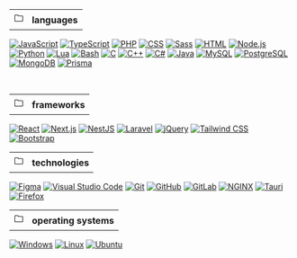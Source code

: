 <table>
  <tr>
    <th>&#128448;</th>
    <th>languages</th>
  </tr>
</table>

[![JavaScript](https://img.shields.io/badge/JavaScript-F7DF1E?style=for-the-badge&logo=javascript&logoColor=000)]()
[![TypeScript](https://img.shields.io/badge/TypeScript-3178C6?style=for-the-badge&logo=typescript&logoColor=FFF)]()
[![PHP](https://img.shields.io/badge/PHP-777BB4?style=for-the-badge&logo=php&logoColor=FFF)]()
[![CSS](https://img.shields.io/badge/CSS-1572B6?style=for-the-badge&logo=css3&logoColor=FFF)]()
[![Sass](https://img.shields.io/badge/Sass-CC6699?style=for-the-badge&logo=sass&logoColor=FFF)]()
[![HTML](https://img.shields.io/badge/HTML-E34F26?style=for-the-badge&logo=html5&logoColor=FFF)]()
[![Node.js](https://img.shields.io/badge/Node.js-339933?style=for-the-badge&logo=nodedotjs&logoColor=FFF)]()
[![Python](https://img.shields.io/badge/Python-3776AB?style=for-the-badge&logo=python&logoColor=FFF)]()
[![Lua](https://img.shields.io/badge/Lua-2C2D72?style=for-the-badge&logo=lua&logoColor=FFF)]()
[![Bash](https://img.shields.io/badge/Bash-4EAA25?style=for-the-badge&logo=gnu-bash&logoColor=FFF)]()
[![C](https://img.shields.io/badge/C-000?style=for-the-badge&logo=c&logoColor=FFF)]()
[![C++](https://img.shields.io/badge/C++-00599C?style=for-the-badge&logo=c%2B%2B&logoColor=FFF)]()
[![C#](https://img.shields.io/badge/C%23-239120?style=for-the-badge&logo=c-sharp&logoColor=FFF)]()
[![Java](https://img.shields.io/badge/Java-ED8B00?style=for-the-badge&logo=openjdk&logoColor=white)]()
[![MySQL](https://img.shields.io/badge/MySQL-4479A1?style=for-the-badge&logo=mysql&logoColor=FFF)]()
[![PostgreSQL](https://img.shields.io/badge/PostgreSQL-336791?style=for-the-badge&logo=postgresql&logoColor=FFF)]()
[![MongoDB](https://img.shields.io/badge/MongoDB-47A248?style=for-the-badge&logo=mongodb&logoColor=FFF)]()
[![Prisma](https://img.shields.io/badge/Prisma-00C4B4?style=for-the-badge&logo=prisma&logoColor=FFF)]()

</br>

<table>
  <tr>
    <th>&#128448;</th>
    <th>frameworks</th>
  </tr>
</table>

[![React](https://img.shields.io/badge/React-61DAFB?style=for-the-badge&logo=react&logoColor=000)]()
[![Next.js](https://img.shields.io/badge/Next.js-000?style=for-the-badge&logo=nextdotjs&logoColor=FFF)]()
[![NestJS](https://img.shields.io/badge/NestJS-E0234E?style=for-the-badge&logo=nestjs&logoColor=FFF)]()
[![Laravel](https://img.shields.io/badge/Laravel-FF2D20?style=for-the-badge&logo=laravel&logoColor=FFF)]()
[![jQuery](https://img.shields.io/badge/jQuery-0769AD?style=for-the-badge&logo=jquery&logoColor=FFF)]()
[![Tailwind CSS](https://img.shields.io/badge/Tailwind-38B2AC?style=for-the-badge&logo=tailwind-css&logoColor=FFF)]()
[![Bootstrap](https://img.shields.io/badge/Bootstrap-7952B3?style=for-the-badge&logo=bootstrap&logoColor=FFF)]()

<table>
  <tr>
    <th>&#128448;</th>
    <th>technologies</th>
  </tr>
</table>

[![Figma](https://img.shields.io/badge/Figma-F24E1E?style=for-the-badge&logo=figma&logoColor=white)](https://www.figma.com)
[![Visual Studio Code](https://img.shields.io/badge/VS%20Code-007ACC?style=for-the-badge&logo=visual-studio-code&logoColor=FFF)]()
[![Git](https://img.shields.io/badge/Git-F05032?style=for-the-badge&logo=git&logoColor=FFF)]()
[![GitHub](https://img.shields.io/badge/GitHub-181717?style=for-the-badge&logo=github&logoColor=FFF)]()
[![GitLab](https://img.shields.io/badge/GitLab-FCA121?style=for-the-badge&logo=gitlab&logoColor=FFF)]()
[![NGINX](https://img.shields.io/badge/NGINX-269539?style=for-the-badge&logo=nginx&logoColor=FFF)]()
[![Tauri](https://img.shields.io/badge/Tauri-000?style=for-the-badge&logo=tauri&logoColor=FFF)]()
[![Firefox](https://img.shields.io/badge/Firefox-FF7139?style=for-the-badge&logo=firefox&logoColor=FFF)]()

<table>
  <tr>
    <th>&#128448;</th>
    <th>operating systems</th>
  </tr>
</table>

[![Windows](https://img.shields.io/badge/Windows-0078D6?style=for-the-badge&logo=windows&logoColor=white)]()
[![Linux](https://img.shields.io/badge/Linux-FCC624?style=for-the-badge&logo=linux&logoColor=000)]()
[![Ubuntu](https://img.shields.io/badge/Ubuntu-E95420?style=for-the-badge&logo=ubuntu&logoColor=white)]()
